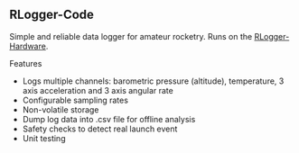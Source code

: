 ## RLogger-Code

Simple and reliable data logger for amateur rocketry. Runs on the [RLogger-Hardware](https://github.com/Celtic-Aeronautics/RLogger-Hardware).

Features
+ Logs multiple channels: barometric pressure (altitude), temperature, 3 axis acceleration and 3 axis angular rate
+ Configurable sampling rates
+ Non-volatile storage
+ Dump log data into .csv file for offline analysis
+ Safety checks to detect real launch event
+ Unit testing
